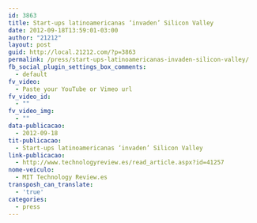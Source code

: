 ```yaml
---
id: 3863
title: Start-ups latinoamericanas ‘invaden’ Silicon Valley
date: 2012-09-18T13:59:01-03:00
author: "21212"
layout: post
guid: http://local.21212.com/?p=3863
permalink: /press/start-ups-latinoamericanas-invaden-silicon-valley/
fb_social_plugin_settings_box_comments:
  - default
fv_video:
  - Paste your YouTube or Vimeo url
fv_video_id:
  - ""
fv_video_img:
  - ""
data-publicacao:
  - 2012-09-18
tit-publicacao:
  - Start-ups latinoamericanas ‘invaden’ Silicon Valley
link-publicacao:
  - http://www.technologyreview.es/read_article.aspx?id=41257
nome-veiculo:
  - MIT Technology Review.es
transposh_can_translate:
  - 'true'
categories:
  - press
---
```


